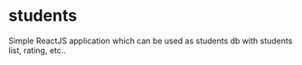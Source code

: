# students
Simple ReactJS application which can be used as students db with students list, rating, etc.. 

